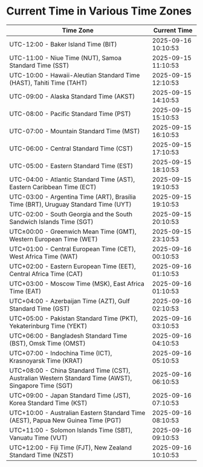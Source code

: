 # Current Time in Various Time Zones

| Time Zone | Current Time |
|-----------|--------------|
| UTC-12:00 - Baker Island Time (BIT) | 2025-09-16 10:10:53 |
| UTC-11:00 - Niue Time (NUT), Samoa Standard Time (SST) | 2025-09-15 11:10:53 |
| UTC-10:00 - Hawaii-Aleutian Standard Time (HAST), Tahiti Time (TAHT) | 2025-09-15 12:10:53 |
| UTC-09:00 - Alaska Standard Time (AKST) | 2025-09-15 14:10:53 |
| UTC-08:00 - Pacific Standard Time (PST) | 2025-09-15 15:10:53 |
| UTC-07:00 - Mountain Standard Time (MST) | 2025-09-15 16:10:53 |
| UTC-06:00 - Central Standard Time (CST) | 2025-09-15 17:10:53 |
| UTC-05:00 - Eastern Standard Time (EST) | 2025-09-15 18:10:53 |
| UTC-04:00 - Atlantic Standard Time (AST), Eastern Caribbean Time (ECT) | 2025-09-15 19:10:53 |
| UTC-03:00 - Argentina Time (ART), Brasília Time (BRT), Uruguay Standard Time (UYT) | 2025-09-15 19:10:53 |
| UTC-02:00 - South Georgia and the South Sandwich Islands Time (SGT) | 2025-09-15 20:10:53 |
| UTC±00:00 - Greenwich Mean Time (GMT), Western European Time (WET) | 2025-09-15 23:10:53 |
| UTC+01:00 - Central European Time (CET), West Africa Time (WAT) | 2025-09-16 00:10:53 |
| UTC+02:00 - Eastern European Time (EET), Central Africa Time (CAT) | 2025-09-16 01:10:53 |
| UTC+03:00 - Moscow Time (MSK), East Africa Time (EAT) | 2025-09-16 01:10:53 |
| UTC+04:00 - Azerbaijan Time (AZT), Gulf Standard Time (GST) | 2025-09-16 02:10:53 |
| UTC+05:00 - Pakistan Standard Time (PKT), Yekaterinburg Time (YEKT) | 2025-09-16 03:10:53 |
| UTC+06:00 - Bangladesh Standard Time (BST), Omsk Time (OMST) | 2025-09-16 04:10:53 |
| UTC+07:00 - Indochina Time (ICT), Krasnoyarsk Time (KRAT) | 2025-09-16 05:10:53 |
| UTC+08:00 - China Standard Time (CST), Australian Western Standard Time (AWST), Singapore Time (SGT) | 2025-09-16 06:10:53 |
| UTC+09:00 - Japan Standard Time (JST), Korea Standard Time (KST) | 2025-09-16 07:10:53 |
| UTC+10:00 - Australian Eastern Standard Time (AEST), Papua New Guinea Time (PGT) | 2025-09-16 08:10:53 |
| UTC+11:00 - Solomon Islands Time (SBT), Vanuatu Time (VUT) | 2025-09-16 09:10:53 |
| UTC+12:00 - Fiji Time (FJT), New Zealand Standard Time (NZST) | 2025-09-16 10:10:53 |
